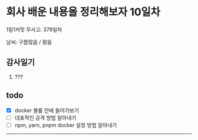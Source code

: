 # 회사 배운 내용을 정리해보자 10일차

1일1커밋 무사고: 379일차

날씨: 구름많음 / 맑음

## 감사일기

1. ???

## todo

- [x] docker 볼륨 안에 들어가보기
- [ ] 대표적인 공격 방법 알아내기
- [ ] npm, yarn, pnpm docker 설정 방법 알아내기

---
